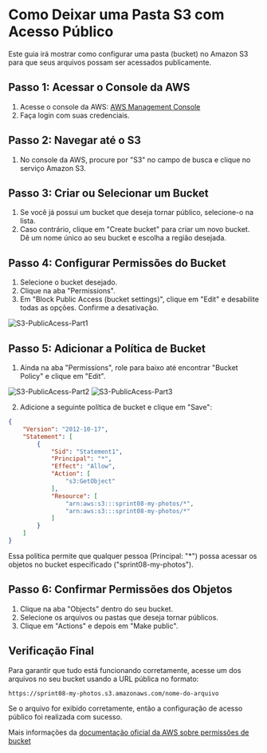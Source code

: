 # Como Deixar uma Pasta S3 com Acesso Público

Este guia irá mostrar como configurar uma pasta (bucket) no Amazon S3 para que seus arquivos possam ser acessados publicamente. 

## Passo 1: Acessar o Console da AWS

1. Acesse o console da AWS: [AWS Management Console](https://aws.amazon.com/console/)
2. Faça login com suas credenciais.

## Passo 2: Navegar até o S3

1. No console da AWS, procure por "S3" no campo de busca e clique no serviço Amazon S3.

## Passo 3: Criar ou Selecionar um Bucket

1. Se você já possui um bucket que deseja tornar público, selecione-o na lista.
2. Caso contrário, clique em "Create bucket" para criar um novo bucket. Dê um nome único ao seu bucket e escolha a região desejada.

## Passo 4: Configurar Permissões do Bucket

1. Selecione o bucket desejado.
2. Clique na aba "Permissions".
3. Em "Block Public Access (bucket settings)", clique em "Edit" e desabilite todas as opções. Confirme a desativação.

![S3-PublicAcess-Part1](https://github.com/rafael-torres-nantes/Utils-ToolBox/assets/58231791/319294e8-fa6e-4f39-a96f-4e2aa27d5b16)

## Passo 5: Adicionar a Política de Bucket

1. Ainda na aba "Permissions", role para baixo até encontrar "Bucket Policy" e clique em "Edit".

![S3-PublicAcess-Part2](https://github.com/rafael-torres-nantes/Utils-ToolBox/assets/58231791/28634dd5-a03b-4f2c-9644-5af905f6fb56)
![S3-PublicAcess-Part3](https://github.com/rafael-torres-nantes/Utils-ToolBox/assets/58231791/74da7ea4-ce5d-4385-be92-16253598237c)

2. Adicione a seguinte política de bucket e clique em "Save":

```json
{
	"Version": "2012-10-17",
	"Statement": [
		{
			"Sid": "Statement1",
			"Principal": "*",
			"Effect": "Allow",
			"Action": [
				"s3:GetObject"
			],
			"Resource": [
				"arn:aws:s3:::sprint08-my-photos/*",
				"arn:aws:s3:::sprint08-my-photos/*"
			]
		}
	]
}
```

Essa política permite que qualquer pessoa (Principal: "*") possa acessar os objetos no bucket especificado ("sprint08-my-photos").

## Passo 6: Confirmar Permissões dos Objetos

1. Clique na aba "Objects" dentro do seu bucket.
2. Selecione os arquivos ou pastas que deseja tornar públicos.
3. Clique em "Actions" e depois em "Make public".

## Verificação Final

Para garantir que tudo está funcionando corretamente, acesse um dos arquivos no seu bucket usando a URL pública no formato:

```
https://sprint08-my-photos.s3.amazonaws.com/nome-do-arquivo
```

Se o arquivo for exibido corretamente, então a configuração de acesso público foi realizada com sucesso.

Mais informações da [documentação oficial da AWS sobre permissões de bucket](https://docs.aws.amazon.com/AmazonS3/latest/userguide/using-bucket-policies.html)
